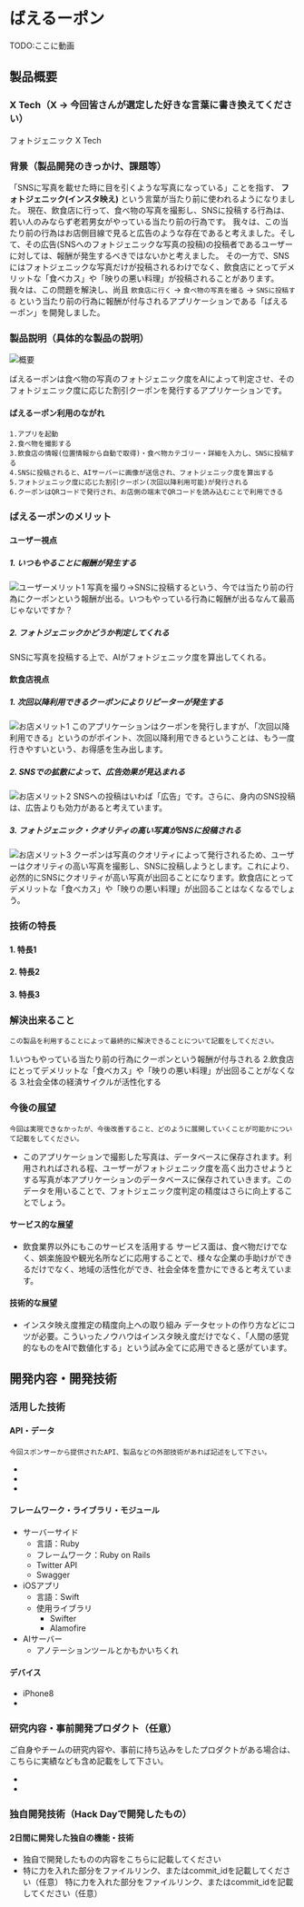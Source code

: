 # ばえるーポン
TODO:ここに動画

## 製品概要
### X Tech（X → 今回皆さんが選定した好きな言葉に書き換えてください）
フォトジェニック X Tech
### 背景（製品開発のきっかけ、課題等）
「SNSに写真を載せた時に目を引くような写真になっている」ことを指す、 **フォトジェニック(インスタ映え)** という言葉が当たり前に使われるようになりました。
現在、飲食店に行って、食べ物の写真を撮影し、SNSに投稿する行為は、若い人のみならず老若男女がやっている当たり前の行為です。
我々は、この当たり前の行為はお店側目線で見ると広告のような存在であると考えました。そして、その広告(SNSへのフォトジェニックな写真の投稿)の投稿者であるユーザーに対しては、報酬が発生するべきではないかと考えました。
その一方で、SNSにはフォトジェニックな写真だけが投稿されるわけでなく、飲食店にとってデメリットな「食べカス」や「映りの悪い料理」が投稿されることがあります。
我々は、この問題を解決し、尚且 `飲食店に行く` → `食べ物の写真を撮る` → `SNSに投稿する` という当たり前の行為に報酬が付与されるアプリケーションである「ばえるーポン」を開発しました。

### 製品説明（具体的な製品の説明）
![概要](https://user-images.githubusercontent.com/25325947/47607271-cf9dc280-da58-11e8-8d3a-20022ef2f553.png)

ばえるーポンは食べ物の写真のフォトジェニック度をAIによって判定させ、そのフォトジェニック度に応じた割引クーポンを発行するアプリケーションです。

#### ばえるーポン利用のながれ
```
1.アプリを起動
2.食べ物を撮影する
3.飲食店の情報(位置情報から自動で取得)・食べ物カテゴリー・詳細を入力し、SNSに投稿する
4.SNSに投稿されると、AIサーバーに画像が送信され、フォトジェニック度を算出する
5.フォトジェニック度に応じた割引クーポン(次回以降利用可能)が発行される
6.クーポンはQRコードで発行され、お店側の端末でQRコードを読み込むことで利用できる
```

### ばえるーポンのメリット

#### ユーザー視点

##### 1. いつもやることに報酬が発生する
![ユーザーメリット1](https://user-images.githubusercontent.com/25325947/47607275-db898480-da58-11e8-86ba-488711e8d820.png)
写真を撮り→SNSに投稿するという、今では当たり前の行為にクーポンという報酬が出る。いつもやっている行為に報酬が出るなんて最高じゃないですか？

##### 2. フォトジェニックかどうか判定してくれる
SNSに写真を投稿する上で、AIがフォトジェニック度を算出してくれる。

#### 飲食店視点

##### 1. 次回以降利用できるクーポンによりリピーターが発生する
![お店メリット1](https://user-images.githubusercontent.com/25325947/47607279-e80ddd00-da58-11e8-8679-18e4ce6d82c5.png)
このアプリケーションはクーポンを発行しますが、「次回以降利用できる」というのがポイント、次回以降利用できるということは、もう一度行きやすいという、お得感を生み出します。

##### 2. SNSでの拡散によって、広告効果が見込まれる
![お店メリット2](https://user-images.githubusercontent.com/25325947/47607282-eba16400-da58-11e8-9cc7-a737d3944e41.png)
SNSへの投稿はいわば「広告」です。さらに、身内のSNS投稿は、広告よりも効力があると考えています。

##### 3. フォトジェニック・クオリティの高い写真がSNSに投稿される
![お店メリット3](https://user-images.githubusercontent.com/25325947/47607292-ee9c5480-da58-11e8-998e-b2afee8de974.png)
クーポンは写真のクオリティによって発行されるため、ユーザーはクオリティの高い写真を撮影し、SNSに投稿しようとします。これにより、必然的にSNSにクオリティが高い写真が出回ることになります。飲食店にとってデメリットな「食べカス」や「映りの悪い料理」が出回ることはなくなるでしょう。

### 技術の特長

#### 1. 特長1

#### 2. 特長2

#### 3. 特長3


### 解決出来ること
```
この製品を利用することによって最終的に解決できることについて記載をしてください。
```
1.いつもやっている当たり前の行為にクーポンという報酬が付与される
2.飲食店にとってデメリットな「食べカス」や「映りの悪い料理」が出回ることがなくなる
3.社会全体の経済サイクルが活性化する


### 今後の展望
```
今回は実現できなかったが、今後改善すること、どのように展開していくことが可能かについて記載をしてください。
```

- このアプリケーションで撮影した写真は、データベースに保存されます。利用されればされる程、ユーザーがフォトジェニック度を高く出力させようとする写真が本アプリケーションのデータベースに保存されていきます。このデータを用いることで、フォトジェニック度判定の精度はさらに向上することでしょう。

#### サービス的な展望
- 飲食業界以外にもこのサービスを活用する
サービス面は、食べ物だけでなく、娯楽施設や観光名所などに応用することで、様々な企業の手助けができるだけでなく、地域の活性化ができ、社会全体を豊かにできると考えています。

#### 技術的な展望
- インスタ映え度推定の精度向上への取り組み
データセットの作り方などにコツが必要。こういったノウハウはインスタ映え度だけでなく、「人間の感覚的なものをAIで数値化する」という試み全てに応用できると感がています。


## 開発内容・開発技術
### 活用した技術
#### API・データ
```
今回スポンサーから提供されたAPI、製品などの外部技術があれば記述をして下さい。
```

* 
* 
* 

#### フレームワーク・ライブラリ・モジュール
* サーバーサイド
    * 言語：Ruby
    * フレームワーク：Ruby on Rails
    * Twitter API
    * Swagger
* iOSアプリ
    * 言語：Swift
    * 使用ライブラリ
        * Swifter
        * Alamofire
* AIサーバー
    * アノテーションツールとかもかいちくれ

#### デバイス
* iPhone8
* 

### 研究内容・事前開発プロダクト（任意）
ご自身やチームの研究内容や、事前に持ち込みをしたプロダクトがある場合は、こちらに実績なども含め記載をして下さい。

* 
* 


### 独自開発技術（Hack Dayで開発したもの）
#### 2日間に開発した独自の機能・技術
* 独自で開発したものの内容をこちらに記載してください
* 特に力を入れた部分をファイルリンク、またはcommit_idを記載してください（任意） 特に力を入れた部分をファイルリンク、またはcommit_idを記載してください（任意）
